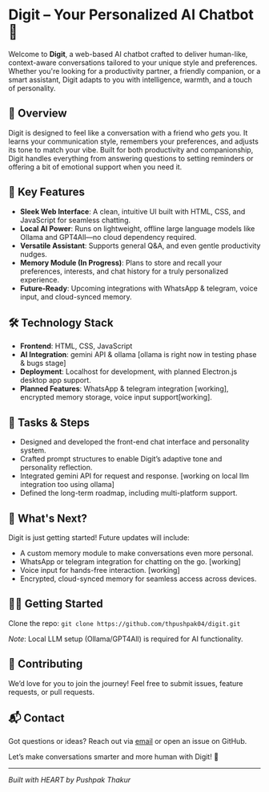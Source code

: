 # Digit – Your Personalized AI Chatbot 🤖

Welcome to **Digit**, a web-based AI chatbot crafted to deliver human-like, context-aware conversations tailored to your unique style and preferences. Whether you're looking for a productivity partner, a friendly companion, or a smart assistant, Digit adapts to you with intelligence, warmth, and a touch of personality.

## 🌟 Overview
Digit is designed to feel like a conversation with a friend who *gets* you. It learns your communication style, remembers your preferences, and adjusts its tone to match your vibe. Built for both productivity and companionship, Digit handles everything from answering questions to setting reminders or offering a bit of emotional support when you need it.

## 🚀 Key Features
- **Sleek Web Interface**: A clean, intuitive UI built with HTML, CSS, and JavaScript for seamless chatting.
- **Local AI Power**: Runs on lightweight, offline large language models like Ollama and GPT4All—no cloud dependency required.
- **Versatile Assistant**: Supports general Q&A, and even gentle productivity nudges.
- **Memory Module (In Progress)**: Plans to store and recall your preferences, interests, and chat history for a truly personalized experience.
- **Future-Ready**: Upcoming integrations with WhatsApp & telegram, voice input, and cloud-synced memory.

## 🛠️ Technology Stack
- **Frontend**: HTML, CSS, JavaScript
- **AI Integration**: gemini API & ollama [ollama is right now in testing phase & bugs stage]
- **Deployment**: Localhost for development, with planned Electron.js desktop app support.
- **Planned Features**: WhatsApp & telegram integration [working], encrypted memory storage, voice input support[working].

## 🎯 Tasks & Steps
- Designed and developed the front-end chat interface and personality system.
- Crafted prompt structures to enable Digit’s adaptive tone and personality reflection.
- Integrated gemini API for request and response. [working on local llm integration too using ollama]
- Defined the long-term roadmap, including multi-platform support.

## 📅 What's Next?
Digit is just getting started! Future updates will include:
- A custom memory module to make conversations even more personal.
- WhatsApp or telegram integration for chatting on the go. [working]
- Voice input for hands-free interaction. [working]
- Encrypted, cloud-synced memory for seamless access across devices.

## 🧑‍💻 Getting Started
Clone the repo: `git clone https://github.com/thpushpak04/digit.git`


*Note*: Local LLM setup (Ollama/GPT4All) is required for AI functionality.

## 🤝 Contributing
We’d love for you to join the journey! Feel free to submit issues, feature requests, or pull requests.

## 📬 Contact
Got questions or ideas? Reach out via [email](mailto:thakurpushpak1104@gmail.com) or open an issue on GitHub.

Let’s make conversations smarter and more human with Digit! 🚀

---
*Built with HEART by Pushpak Thakur*
